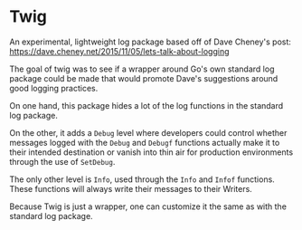 # Twig

An experimental, lightweight log package based off of Dave Cheney's post: https://dave.cheney.net/2015/11/05/lets-talk-about-logging

The goal of twig was to see if a wrapper around Go's own standard log package could be made that would promote Dave's suggestions around good logging practices.

On one hand, this package hides a lot of the log functions in the standard log package.

On the other, it adds a `Debug` level where developers could control whether messages logged with the `Debug` and `Debugf` functions actually make it to their intended destination or vanish into thin air for production environments through the use of `SetDebug`.

The only other level is `Info`, used through the `Info` and `Infof` functions. These functions will always write their messages to their Writers.

Because Twig is just a wrapper, one can customize it the same as with the standard log package.


